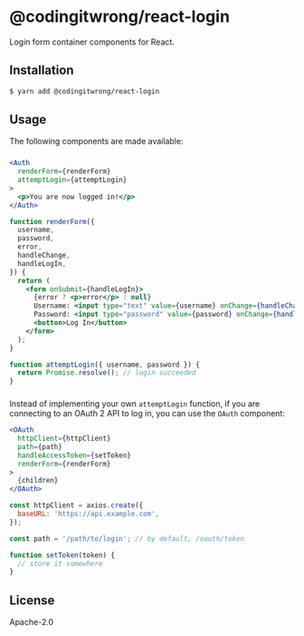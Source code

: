 # @codingitwrong/react-login

Login form container components for React.

## Installation

```sh
$ yarn add @codingitwrong/react-login
```

## Usage

The following components are made available:

### <Auth />

```jsx
<Auth
  renderForm={renderForm}
  attemptLogin={attemptLogin}
>
  <p>You are now logged in!</p>
</Auth>

function renderForm({
  username,
  password,
  error,
  handleChange,
  handleLogIn,
}) {
  return (
    <form onSubmit={handleLogIn}>
      {error ? <p>error</p> : null}
      Username: <input type="text" value={username} onChange={handleChange('username')} />
      Password: <input type="password" value={password} onChange={handleChange('password')} />
      <button>Log In</button>
    </form>
  );
}

function attemptLogin({ username, password }) {
  return Promise.resolve(); // login succeeded
}
```

### <OAuth />

Instead of implementing your own `attemptLogin` function, if you are connecting to an OAuth 2 API to log in, you can use the `OAuth` component:

```jsx
<OAuth
  httpClient={httpClient}
  path={path}
  handleAccessToken={setToken}
  renderForm={renderForm}
>
  {children}
</OAuth>

const httpClient = axios.create({
  baseURL: 'https://api.example.com',
});

const path = '/path/to/login'; // by default, /oauth/token

function setToken(token) {
  // store it somewhere
}
```

## License

Apache-2.0
